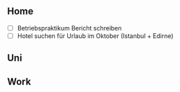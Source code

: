 ## Home
- [ ] Betriebspraktikum Bericht schreiben
- [ ] Hotel suchen für Urlaub im Oktober (Istanbul + Edirne)

## Uni

## Work